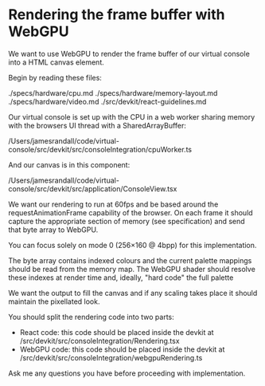 # Rendering the frame buffer with WebGPU

We want to use WebGPU to render the frame buffer of our virtual console into a HTML canvas element.

Begin by reading these files:

./specs/hardware/cpu.md
./specs/hardware/memory-layout.md
./specs/hardware/video.md
./src/devkit/react-guidelines.md

Our virtual console is set up with the CPU in a web worker sharing memory with the browsers UI thread with a SharedArrayBuffer:

/Users/jamesrandall/code/virtual-console/src/devkit/src/consoleIntegration/cpuWorker.ts

And our canvas is in this component:

/Users/jamesrandall/code/virtual-console/src/devkit/src/application/ConsoleView.tsx

We want our rendering to run at 60fps and be based around the requestAnimationFrame capability of the browser. On each frame it should capture the appropriate section of memory (see specification) and send that byte array to WebGPU.

You can focus solely on mode 0 (256×160 @ 4bpp) for this implementation.

The byte array contains indexed colours and the current palette mappings should be read from the memory map. The WebGPU shader should resolve these indexes at render time and, ideally, "hard code" the full palette

We want the output to fill the canvas and if any scaling takes place it should maintain the pixellated look.

You should split the rendering code into two parts:

* React code: this code should be placed inside the devkit at /src/devkit/src/consoleIntegration/Rendering.tsx
* WebGPU code: this code should be placed inside the devkit at /src/devkit/src/consoleIntegration/webgpuRendering.ts

Ask me any questions you have before proceeding with implementation.